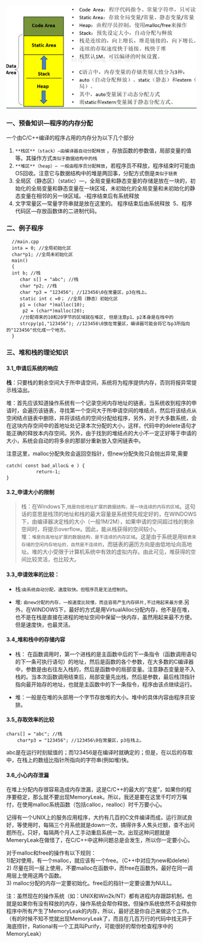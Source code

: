 
![](./../img/heap_stack_1.png)

### 一、预备知识—程序的内存分配 

一个由C/C++编译的程序占用的内存分为以下几个部分   
1. `**栈区**（stack）—由编译器自动分配释放` ，存放函数的参数值，局部变量的值等。其操作方式`类似于数据结构中的栈`   
2. `**堆区**（heap）— 一般由程序员分配释放`，若程序员不释放，程序结束时可能由OS回收。注意它与数据结构中的堆是两回事，分配方式倒是`类似于链表`  
3. 全局区（静态区）（static）—，全局变量和静态变量的存储是放在一块的，初始化的全局变量和静态变量在一块区域，未初始化的全局变量和未初始化的静态变量在相邻的另一块区域。\-程序结束后有系统释放   
4. 文字常量区—常量字符串就是放在这里的。 程序结束后由系统释放 
5、程序代码区—存放函数体的二进制代码。

  

  

### 二、例子程序  

```
  //main.cpp
  inta = 0; //全局初始化区
  char*p1; //全局未初始化区
  main()
  {
  int b; //栈 
     char s[] = "abc"; //栈 
     char *p2; //栈  
     char *p3 = "123456"; //123456\0在常量区，p3在栈上。  
     static int c =0； //全局（静态）初始化区 
     p1 = (char *)malloc(10);  
      p2 = (char*)malloc(20);  
     //分配得来的10和20字节的区域就在堆区, 但是注意p1、p2本身是在栈中的 
     strcpy(p1,"123456"); //123456\0放在常量区，编译器可能会将它与p3所指向的"123456"优化成一个地方。  
  } 

```

  

  

### 三、堆和栈的理论知识   
#### 3.1_申请后系统的响应

**栈**：只要栈的剩余空间大于所申请空间，系统将为程序提供内存，否则将报异常提示栈溢出。

堆：首先应该知道操作系统有一个记录空闲内存地址的链表，当系统收到程序的申请时，会遍历该链表，寻找第一个空间大于所申请空间的堆结点，然后将该结点从空闲结点链表中删除，并将该结点的空间分配给程序，另外，对于大多数系统，会在这块内存空间中的首地址处记录本次分配的大小，这样，代码中的delete语句才能正确的释放本内存空间。另外，由于找到的堆结点的大小不一定正好等于申请的大小，系统会自动的将多余的那部分重新放入空闲链表中。 

注意这里，malloc分配失败会返回空指针，但new分配失败只会抛出异常,需要

```
catch( const bad_alloc& e ) {
           return-1;
}

```
  
#### 3.2_申请大小的限制
> 栈：在Windows下,`栈是向低地址扩展的数据结构，是一块连续的内存的区域`。这句话的意思是栈顶的地址和栈的最大容量是系统预先规定好的，在WINDOWS下，由编译器决定栈的大小（一般1M/2M），如果申请的空间超过栈的剩余空间时，将提示overflow。因此，能从栈获得的空间较小。   
> 堆：`堆是向高地址扩展的数据结构，是不连续的内存区域`。这是由于系统是用`链表来存储的空闲内存地址的，自然是不连续的`，而链表的遍历方向是由低地址向高地址。堆的大小受限于计算机系统中有效的虚拟内存。由此可见，堆获得的空间比较灵活，也比较大。 

  

#### 3.3_申请效率的比较：

- 栈:`由系统自动分配，速度较快。但程序员是无法控制的`。 

- 堆: `由new分配的内存，一般速度比较慢，而且容易产生内存碎片,不过用起来最方便`.另外，在WINDOWS下，最好的方式是用VirtualAlloc分配内存，他不是在堆，也不是在栈是直接在进程的地址空间中保留一快内存，虽然用起来最不方便。但是速度快，也最灵活。

  

  

#### 3.4_堆和栈中的存储内容
- 栈： 在函数调用时，第一个进栈的是主函数中后的下一条指令（函数调用语句的下一条可执行语句）的地址，然后是函数的各个参数，在大多数的C编译器中，参数是由右往左入栈的，然后是函数中的局部变量。注意静态变量是不入栈的。当本次函数调用结束后，局部变量先出栈，然后是参数，最后栈顶指针指向最开始存的地址，也就是主函数中的下一条指令，程序由该点继续运行。 

- 堆：一般是在堆的头部用一个字节存放堆的大小。堆中的具体内容由程序员安排。 

  

#### 3.5_存取效率的比较
```
chars[] = "abc"; //栈
    char*p3 = "123456"; //123456\0在常量区，p3在栈上。
```

abc是在运行时刻赋值的；而123456是在编译时就确定的；但是，在以后的存取中，在栈上的数组比指针所指向的字符串(例如堆)快。 

  
  

#### 3.6_小心内存泄漏

在堆上分配内存很容易造成内存泄漏，这是C/C++的最大的“克星”，如果你的程序要稳定，那么就不要出现MemoryLeak。所以，我还是要在这里千叮咛万嘱付，在使用malloc系统函数（包括calloc，realloc）时千万要小心。   
  
记得有一个UNIX上的服务应用程序，大约有几百的C文件编译而成，运行测试良好，等使用时，每隔三个月系统就是down一次，搞得许多人焦头烂额，查不出问题所在。只好，每隔两个月人工手动重启系统一次。出现这种问题就是MemeryLeak在做怪了，在C/C++中这种问题总是会发生，所以你一定要小心。   

对于malloc和free的操作有以下规则：   
1)配对使用，有一个malloc，就应该有一个free。（C++中对应为new和delete）   
2) 尽量在同一层上使用，不要malloc在函数中，而free在函数外。最好在同一调用层上使用这两个函数。   
3) malloc分配的内存一定要初始化。free后的指针一定要设置为NULL。 

注：虽然现在的操作系统（如：UNIX和Win2k/NT）都有进程内存跟踪机制，也就是如果你有没有释放的内存，操作系统会帮你释放。但操作系统依然不会释放你程序中所有产生了MemoryLeak的内存，所以，最好还是你自己来做这个工作。（有的时候不知不觉就出现MemoryLeak了，而且在几百万行的代码中找无异于海底捞针，Rational有一个工具叫Purify，可能很好的帮你检查程序中的MemoryLeak）

